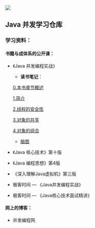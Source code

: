 

![](https://xuyanxin-blog-bucket.oss-cn-beijing.aliyuncs.com/blog/20200328152224.png)

## Java 并发学习仓库

### 学习资料：

#### 书籍与成体系的公开课：

- 《Java 并发编程实战》

  - **读书笔记**：

  [0.本书章节概述](./java_conccurency_practice/docs/本书章节内容概述.md)

  [1.简介](./java_conccurency_practice/docs/1.简介.md)

  [2.线程的安全性](./java_conccurency_practice/docs/2.线程的安全性.md)

  [3.对象的共享](./java_conccurency_practice/docs/3.对象的共享.md)

  [4.对象的组合]()

  - [脑图](https://github.com/funnycoding/javaconcurrency/tree/master/java_conccurency_practice/mindmaps)

- 《Java 核心技术》第十版

- 《Java 编程思想》第4版

- 《深入理解Java虚拟机》第三版

- 极客时间 — 《Java并发编程实战》

- 极客时间 — 《Java核心技术面试精讲》

#### 网上的博客：

- 并发编程网



